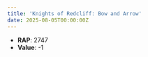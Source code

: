 ```yaml
---
title: 'Knights of Redcliff: Bow and Arrow'
date: 2025-08-05T00:00:00Z
---
```

- **RAP**: 2747
- **Value**: -1
